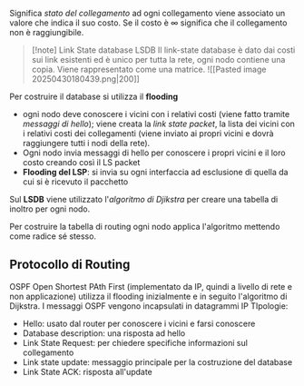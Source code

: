Significa *stato del collegamento* ad ogni collegamento viene associato un valore che indica il suo costo. Se il costo è $\infty$ significa che il collegamento non è raggiungibile.

>[!note] Link State database LSDB
Il link-state database è dato dai costi sui link esistenti ed è unico per tutta la rete, ogni nodo contiene una copia. Viene rappresentato come una matrice.
>![[Pasted image 20250430180439.png|200]]

Per costruire il database si utilizza il **flooding**
- ogni nodo deve conoscere i vicini con i relativi costi (viene fatto tramite *messaggi di hello*); viene creata la *link state packet*, la lista dei vicini con i relativi costi dei collegamenti (viene inviato ai propri vicini e dovrà raggiungere tutti i nodi della rete).
- Ogni nodo invia messaggi di hello per conoscere i propri vicini e il loro costo creando così il LS packet
- **Flooding del LSP**: si invia su ogni interfaccia ad esclusione di quella da cui si è ricevuto il pacchetto

Sul **LSDB** viene utilizzato l'*algoritmo di Djikstra* per creare una tabella di inoltro per ogni nodo.

Per costruire la tabella di routing ogni nodo applica l'algoritmo mettendo come radice sé stesso.

## Protocollo di Routing
OSPF Open Shortest PAth First (implementato da IP, quindi a livello di rete e non applicazione) utilizza il flooding inizialmente e in seguito l'algoritmo di Dijkstra. I messaggi OSPF vengono incapsulati in datagrammi IP 
 TIpologie:
 - Hello: usato dal router per conoscere i vicini e farsi conoscere
 - Database description: una risposta ad hello
 - Link State Request: per chiedere specifiche informazioni sul collegamento
 - Link state update: messaggio principale per la costruzione del database
 - Link State ACK: risposta all'update